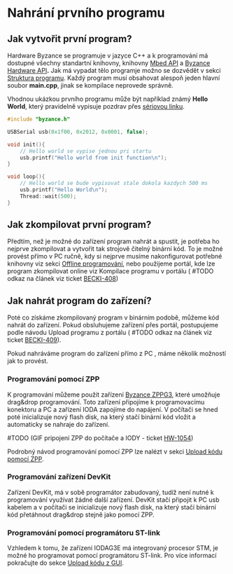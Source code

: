 # Nahrání prvního programu

## Jak vytvořit první program? 

Hardware Byzance se programuje v jazyce C++ a k programování má dostupné všechny standartní knihovny, knihovny [Mbed API](../programovani-hw/mbed-api/) a [Byzance Hardware API](../programovani-hw/byzance-hardware-api.md)**.** Jak má vypadat tělo programje možno se dozvědět v sekci [Struktura programu](../programovani-hw/struktura-programu.md). Každý program musí obsahovat alespoň jeden hlavní soubor **main.cpp**, jinak se kompilace neprovede správně. 

Vhodnou ukázkou prvního programu může být například známý **Hello World**, který pravidelně vypisuje pozdrav přes [sériovou linku](../tutorialy/komunikace-po-seriove-lince-uart-s-pc/#konfigurace-pc).

```cpp
#include "byzance.h"

USBSerial usb(0x1f00, 0x2012, 0x0001, false);

void init(){
    // Hello world se vypise jednou pri startu
    usb.printf("Hello world from init function\n");
}

void loop(){
    // Hello world se bude vypisovat stale dokola kazdych 500 ms
    usb.printf("Hello World\n");
    Thread::wait(500);
}
```

## Jak zkompilovat první program?

Předtím, než je možné do zařízení program nahrát a spustit, je potřeba ho nejprve zkompilovat a vytvořit tak strojově čitelný binární kód. To je možné provést přímo v PC ručně, kdy si nejprve musíme nakonfigurovat potřebné knihovny viz sekci [Offline programování](../programovani-hw/offline-programovani/), nebo použijeme portál, kde lze program zkompilovat online viz Kompilace programu v portálu \( \#TODO odkaz na článek viz ticket  [BECKI-408](https://youtrack.byzance.cz/youtrack/issue/BECKI-408)\)

## Jak nahrát program do zařízení?

Poté co získáme zkompilovaný program v binárním podobě,  můžeme kód  nahrát do zařízení. Pokud obsluhujeme zařízení přes portál,  postupujeme podle návodu Upload programu z portálu \( \#TODO odkaz na článek viz ticket  [BECKI-409](https://youtrack.byzance.cz/youtrack/issue/BECKI-409)\). 

Pokud nahráváme program do zařízení přímo z PC , máme několik možností jak to provést. 

### Programování pomocí ZPP

K programování můžeme použít zařízení [Byzance ZPPG3](../hardware/ostatni/zppg3.md), které umožňuje drag&drop programování. Toto zařízení připojíme k programovacímu konektoru a PC a zařízení IODA zapojíme do napájení.  V počítači se hned poté inicializuje nový flash disk, na který stačí binární kód vložit a automaticky se nahraje do zařízení.

 \#TODO \(GIF pripojení ZPP do počítače a IODY - ticket  [HW-1054](https://youtrack.byzance.cz/youtrack/issue/HW-1054)\)

Podrobný návod programování pomocí ZPP lze nalézt v sekci [Upload kódu pomocí ZPP](../programovani-hw/offline-programovani/upload-kodu-pomoci-zpp.md). 

### Programování zařízení DevKit

Zařízení DevKit, má v sobě programátor zabudovaný, tudíž není nutné k programování využívat žádné další zařízení. DevKit stačí připojit k PC usb kabelem a v počítači se inicializuje nový flash disk, na který stačí binární kód přetáhnout drag&drop stejně jako pomocí ZPP.

### Programování pomocí programátoru ST-link

Vzhledem k tomu, že zařízení IODAG3E  má integrovaný procesor STM, je možné ho programovat pomocí programátoru ST-link. Pro více informací pokračujte do sekce [Upload kódu z GUI](../programovani-hw/offline-programovani/upload-kodu-z-gui.md). 


















